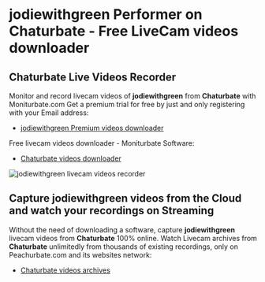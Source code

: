 # jodiewithgreen Performer on Chaturbate - Free LiveCam videos downloader

## Chaturbate Live Videos Recorder

Monitor and record livecam videos of **jodiewithgreen** from **Chaturbate** with Moniturbate.com
Get a premium trial for free by just and only registering with your Email address:
* [jodiewithgreen Premium videos downloader](https://moniturbate.com/request-demo-licence-key.html)

Free livecam videos downloader - Moniturbate Software:
* [Chaturbate videos downloader](https://moniturbate.com/moniturbate-download-software.html)

![jodiewithgreen livecam videos recorder](https://peachurnet.com/templates/moniturbate-software.png)


## Capture jodiewithgreen videos from the Cloud and watch your recordings on Streaming

Without the need of downloading a software, capture **jodiewithgreen** livecam videos from **Chaturbate** 100% online.
Watch Livecam archives from **Chaturbate** unlimitedly from thousands of existing recordings, only on Peachurbate.com and its websites network:
* [Chaturbate videos archives](https://peachurnet.com/)